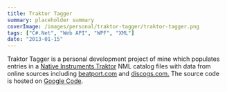 ```yaml
---
title: Traktor Tagger
summary: placeholder summary
coverImage: /images/personal/traktor-tagger/traktor-tagger.png
tags: ["C#.Net", "Web API", "WPF", "XML"]
date: "2013-01-15"
---
```


Traktor Tagger is a personal development project of mine which populates entries in a [Native Instruments Traktor](http://www.native-instruments.com/en/traktor/) NML catalog files with data from online sources including [beatport.com](http://www.beatport.com/) and [discogs.com.](http://www.discogs.com/) The source code is hosted on [Google Code](http://code.google.com/p/traktor-tagger/).

